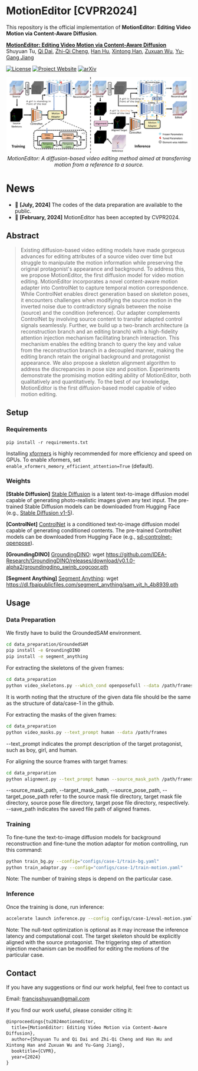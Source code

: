 # MotionEditor [CVPR2024]

This repository is the official implementation of **MotionEditor: Editing Video Motion via Content-Aware Diffusion**.

**[MotionEditor: Editing Video Motion via Content-Aware Diffusion](https://arxiv.org/abs/2311.18830)**
<br/>
Shuyuan Tu, [Qi Dai](https://scholar.google.com/citations?user=NSJY12IAAAAJ), [Zhi-Qi Cheng](https://scholar.google.com/citations?user=uB2He2UAAAAJ), [Han Hu](https://ancientmooner.github.io/), [Xintong Han](https://xthan.github.io/), [Zuxuan Wu](https://zxwu.azurewebsites.net/), [Yu-Gang Jiang](https://scholar.google.com/citations?user=f3_FP8AAAAAJ&hl=zh-CN)
<br/>

[![License](https://img.shields.io/badge/License-Apache%202.0-blue.svg)](https://opensource.org/licenses/Apache-2.0) [![Project Website](https://img.shields.io/badge/Project-Website-orange)](https://francis-rings.github.io/MotionEditor/) [![arXiv](https://img.shields.io/badge/arXiv-2311.18830-b31b1b.svg)](https://arxiv.org/abs/2311.18830)

<p align="center">
<img src="./assets/figures/overview.jpg" width="1080px"/>  
<br>
<em>MotionEditor: A diffusion-based video editing method aimed at transferring motion from a reference to a source.</em>
</p>

# News
- :star2: **[July, 2024]** The codes of the data preparation are available to the public.
- :star2: **[February, 2024]** MotionEditor has been accepted by CVPR2024.

## Abstract
> Existing diffusion-based video editing models have made gorgeous advances for editing attributes of a source video over time but struggle to manipulate the motion information while preserving the original protagonist's appearance and background. To address this, we propose MotionEditor, the first diffusion model for video motion editing. MotionEditor incorporates a novel content-aware motion adapter into ControlNet to capture temporal motion correspondence.
While ControlNet enables direct generation based on skeleton poses, it encounters challenges when modifying the source motion in the inverted noise due to contradictory signals between the noise (source) and the condition (reference). Our adapter complements ControlNet by involving source content to transfer adapted control signals seamlessly. Further, we build up a two-branch architecture (a reconstruction branch and an editing branch) with a high-fidelity attention injection mechanism facilitating branch interaction. This mechanism enables the editing branch to query the key and value from the reconstruction branch in a decoupled manner, making the editing branch retain the original background and protagonist appearance. We also propose a skeleton alignment algorithm to address the discrepancies in pose size and position. Experiments demonstrate the promising motion editing ability of MotionEditor, both qualitatively and quantitatively. To the best of our knowledge, MotionEditor is the first diffusion-based model capable of video motion editing.

## Setup

### Requirements

```shell
pip install -r requirements.txt
```

Installing [xformers](https://github.com/facebookresearch/xformers) is highly recommended for more efficiency and speed on GPUs. 
To enable xformers, set `enable_xformers_memory_efficient_attention=True` (default).

### Weights

**[Stable Diffusion]** [Stable Diffusion](https://arxiv.org/abs/2112.10752) is a latent text-to-image diffusion model capable of generating photo-realistic images given any text input. The pre-trained Stable Diffusion models can be downloaded from Hugging Face (e.g., [Stable Diffusion v1-5](https://huggingface.co/runwayml/stable-diffusion-v1-5)).

**[ControlNet]** [ControlNet](https://arxiv.org/abs/2302.05543) is a conditioned text-to-image diffusion model capable of generating conditioned contents. The pre-trained ControlNet models can be downloaded from Hugging Face (e.g., [sd-controlnet-openpose](https://huggingface.co/lllyasviel/sd-controlnet-openpose)). 

**[GroundingDINO]** [GroundingDINO](https://github.com/IDEA-Research/GroundingDINO): wget https://github.com/IDEA-Research/GroundingDINO/releases/download/v0.1.0-alpha2/groundingdino_swinb_cogcoor.pth

**[Segment Anything]** [Segment Anything](https://github.com/facebookresearch/segment-anything): wget https://dl.fbaipublicfiles.com/segment_anything/sam_vit_h_4b8939.pth


## Usage

### Data Preparation
We firstly have to build the GroundedSAM environment.
```bash
cd data_preparation/GroundedSAM
pip install -e GroundingDINO
pip install -e segment_anything
```
For extracting the skeletons of the given frames:
```bash
cd data_preparation
python video_skeletons.py --which_cond openposefull --data /path/frames
```
It is worth noting that the structure of the given data file should be the same as the structure of data/case-1 in the github.

For extracting the masks of the given frames:
```bash
cd data_preparation
python video_masks.py --text_prompt human --data /path/frames
```
--text_prompt indicates the prompt description of the target protagonist, such as boy, girl, and human.

For aligning the source frames with target frames:
```bash
cd data_preparation
python alignment.py --text_prompt human --source_mask_path /path/frames --target_mask_path /path/frames --source_pose_path /path/frames --target_pose_path /path/frames --save_path /path/frames
```
--source_mask_path, --target_mask_path, --source_pose_path, --target_pose_path refer to the source mask file directory, target mask file directory, source pose file directory, target pose file directory, respectively.
--save_path indicates the saved file path of aligned frames.

### Training

To fine-tune the text-to-image diffusion models for background reconstruction and fine-tune the motion adaptor for motion controlling, run this command:

```bash
python train_bg.py --config="configs/case-1/train-bg.yaml"
python train_adaptor.py --config="configs/case-1/train-motion.yaml"
```
Note: The number of training steps is depend on the particular case.

### Inference

Once the training is done, run inference:

```bash
accelerate launch inference.py --config configs/case-1/eval-motion.yaml
```
Note: The null-text optimization is optional as it may increase the inference latency and computational cost. The target skeleton should be explicitly aligned with the source protagonist.
The triggering step of attention injection mechanism can be modified for editing the motions of the particular case.

## Contact
If you have any suggestions or find our work helpful, feel free to contact us

Email: francisshuyuan@gmail.com

If you find our work useful, please consider citing it:

```
@inproceedings{tu2024motioneditor,
  title={MotionEditor: Editing Video Motion via Content-Aware Diffusion},
  author={Shuyuan Tu and Qi Dai and Zhi-Qi Cheng and Han Hu and Xintong Han and Zuxuan Wu and Yu-Gang Jiang}, 
  booktitle={CVPR},
  year={2024}
}
```

